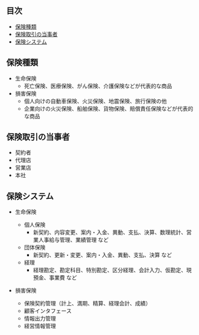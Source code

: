 ## 目次
- [保険種類](#保険種類)
- [保険取引の当事者](#保険取引の当事者)
- [保険システム](#保険システム)

## 保険種類
- 生命保険
  + 死亡保険、医療保険、がん保険、介護保険などが代表的な商品
- 損害保険
  + 個人向けの自動車保険、火災保険、地震保険、旅行保険の他
  + 企業向けの火災保険、船舶保険、貨物保険、賠償責任保険などが代表的な商品

## 保険取引の当事者
- 契約者
- 代理店
- 営業店
- 本社

## 保険システム
- 生命保険
  + 個人保険
    * 新契約、内容変更、案内・入金、異動、支払、決算、数理統計、営業人事給与管理、業績管理 など
  + 団体保険
    * 新契約、更新・変更、案内・入金、異動、支払、決算 など
  + 経理
    * 経理勘定、勘定科目、特別勘定、区分経理、会計入力、仮勘定、現預金、事業費 など
    
- 損害保険
  + 保険契約管理（計上、満期、精算、経理会計、成績）
  + 顧客インタフェース
  + 情報出力管理
  + 経営情報管理
